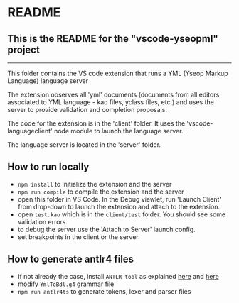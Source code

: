 # README

## This is the README for the "vscode-yseopml" project

-------------------

This folder contains the VS code extension that runs a YML (Yseop Markup Language) language server

The extension observes all 'yml' documents (documents from all editors associated to YML language - kao files, yclass files, etc.)
and uses the server to provide validation and completion proposals.

The code for the extension is in the 'client' folder. It uses the 'vscode-languageclient' node module to launch the language server.

The language server is located in the 'server' folder.

## How to run locally

* `npm install` to initialize the extension and the server
* `npm run compile` to compile the extension and the server
* open this folder in VS Code. In the Debug viewlet, run 'Launch Client' from drop-down to launch the extension and attach to the extension.
* open `test.kao` which is in the `client/test` folder. You should see some validation errors.
* to debug the server use the 'Attach to Server' launch config.
* set breakpoints in the client or the server.

## How to generate antlr4 files

* if not already the case, install `ANTLR tool` as explained [here](http://www.antlr.org/download.html) and [here](https://github.com/antlr/antlr4/blob/master/doc/getting-started.md)
* modify `YmlToBdl.g4` grammar file
* `npm run antlr4ts` to generate tokens, lexer and parser files